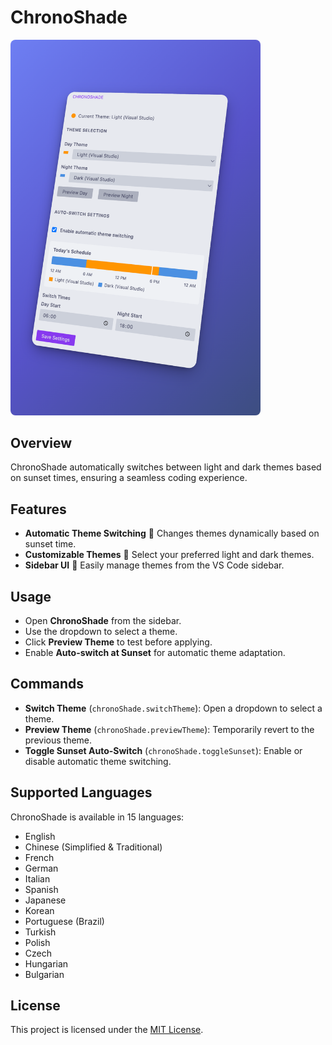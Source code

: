 # ChronoShade

<img src="./screenshots/1.png" width="400" style="border-radius: 8px;" alt="Theme Screenshot" />

## Overview

ChronoShade automatically switches between light and dark themes based on sunset times, ensuring a seamless coding experience.

## Features

- **Automatic Theme Switching**  Changes themes dynamically based on sunset time.
- **Customizable Themes**  Select your preferred light and dark themes.
- **Sidebar UI**  Easily manage themes from the VS Code sidebar.

## Usage

- Open **ChronoShade** from the sidebar.
- Use the dropdown to select a theme.
- Click **Preview Theme** to test before applying.
- Enable **Auto-switch at Sunset** for automatic theme adaptation.

## Commands

- **Switch Theme** (`chronoShade.switchTheme`): Open a dropdown to select a theme.
- **Preview Theme** (`chronoShade.previewTheme`): Temporarily revert to the previous theme.
- **Toggle Sunset Auto-Switch** (`chronoShade.toggleSunset`): Enable or disable automatic theme switching.

## Supported Languages

ChronoShade is available in 15 languages:
- English
- Chinese (Simplified & Traditional)
- French
- German
- Italian
- Spanish
- Japanese
- Korean
- Portuguese (Brazil)
- Turkish
- Polish
- Czech
- Hungarian
- Bulgarian

## License

This project is licensed under the [MIT License](LICENSE).
